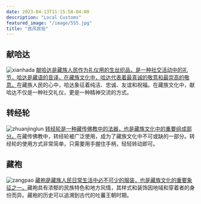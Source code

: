 ```yaml
---
date: 2023-04-13T11:15:58-04:00
description: "Local Customs"
featured_image: "/image/555.jpg"
title: "民风民俗"
---
```


## 献哈达
![xianhada](https://img2.baidu.com/it/u=2311341665,3592536804&fm=253&fmt=auto&app=138&f=JPEG?w=600&h=400)
[献哈达是藏族人民作为礼仪用的生丝织品，是一种社交活动中的礼节，哈达是藏语的音译，在藏族文化中，哈达代表着最真诚的敬意和最崇高的敬意。](https:bing.com)在藏族人民的心中，哈达象征着纯洁、忠诚、友谊和祝福。在藏族文化中，献哈达不仅是一种社交礼仪，更是一种精神交流的方式。

## 转经轮
![zhuanjinglun](https://img.pconline.com.cn/images/upload/upc/tx/photoblog/1204/23/c9/11348847_11348847_1335175509625_mthumb.jpg)
[转经轮是一种藏传佛教中的法器，也是藏族文化中的重要组成部分。](https:bing.com)在藏传佛教中，转经轮被广泛使用，成为了藏族文化中不可或缺的一部分。转经轮的使用方式非常简单，只需要用手握住手柄，轻轻转动即可。

## 藏袍
![zangpao](https://www.gov.cn/xinwen/2021-02/13/5587039/images/bca4db015c424f85b3cbb88ba9b74bbb.jpg)
[藏袍是藏族人民日常生活中必不可少的服装，也是藏族文化的重要象征之一。](https:bing.com)藏袍具有浓郁的民族特色和地方风情，其样式和装饰因地域和穿着者的身份而异。藏袍的历史可以追溯到古代的吐蕃王朝时期。